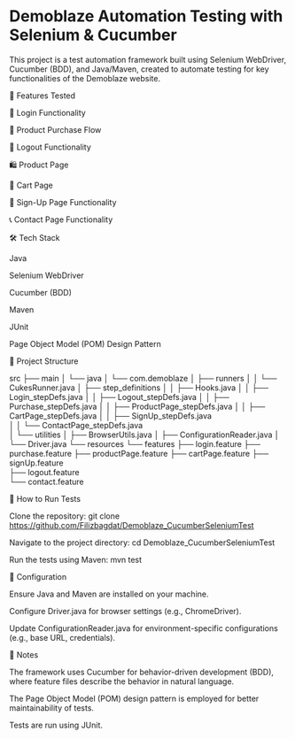 # Demoblaze Automation Testing with Selenium & Cucumber

This project is a test automation framework built using Selenium WebDriver, Cucumber (BDD), and Java/Maven, created to automate testing for key functionalities of the Demoblaze website.

📌 Features Tested

🔐 Login Functionality

🛒 Product Purchase Flow

🚪 Logout Functionality

🛍️ Product Page

🛒 Cart Page

📝 Sign-Up Page Functionality

📞 Contact Page Functionality

🛠️ Tech Stack

Java

Selenium WebDriver

Cucumber (BDD)

Maven

JUnit

Page Object Model (POM) Design Pattern

📁 Project Structure

src
├── main
│   └── java
│       └── com.demoblaze
│           ├── runners
│           │   └── CukesRunner.java
│           ├── step_definitions
│           │   ├── Hooks.java
│           │   ├── Login_stepDefs.java
│           │   ├── Logout_stepDefs.java 
│           │   ├── Purchase_stepDefs.java
│           │   ├── ProductPage_stepDefs.java
│           │   ├── CartPage_stepDefs.java
│           │   ├── SignUp_stepDefs.java  
│           │   └── ContactPage_stepDefs.java  
│           └── utilities
│               ├── BrowserUtils.java
│               ├── ConfigurationReader.java
│               └── Driver.java
└── resources
└── features
├── login.feature
├── purchase.feature
├── productPage.feature
├── cartPage.feature
├── signUp.feature  
├── logout.feature  
└── contact.feature 

🚀 How to Run Tests

Clone the repository:
git clone https://github.com/Filizbagdat/Demoblaze_CucumberSeleniumTest

Navigate to the project directory:
cd Demoblaze_CucumberSeleniumTest

Run the tests using Maven:
mvn test

🔧 Configuration

Ensure Java and Maven are installed on your machine.

Configure Driver.java for browser settings (e.g., ChromeDriver).

Update ConfigurationReader.java for environment-specific configurations (e.g., base URL, credentials).

📝 Notes

The framework uses Cucumber for behavior-driven development (BDD), where feature files describe the behavior in natural language.

The Page Object Model (POM) design pattern is employed for better maintainability of tests.

Tests are run using JUnit.